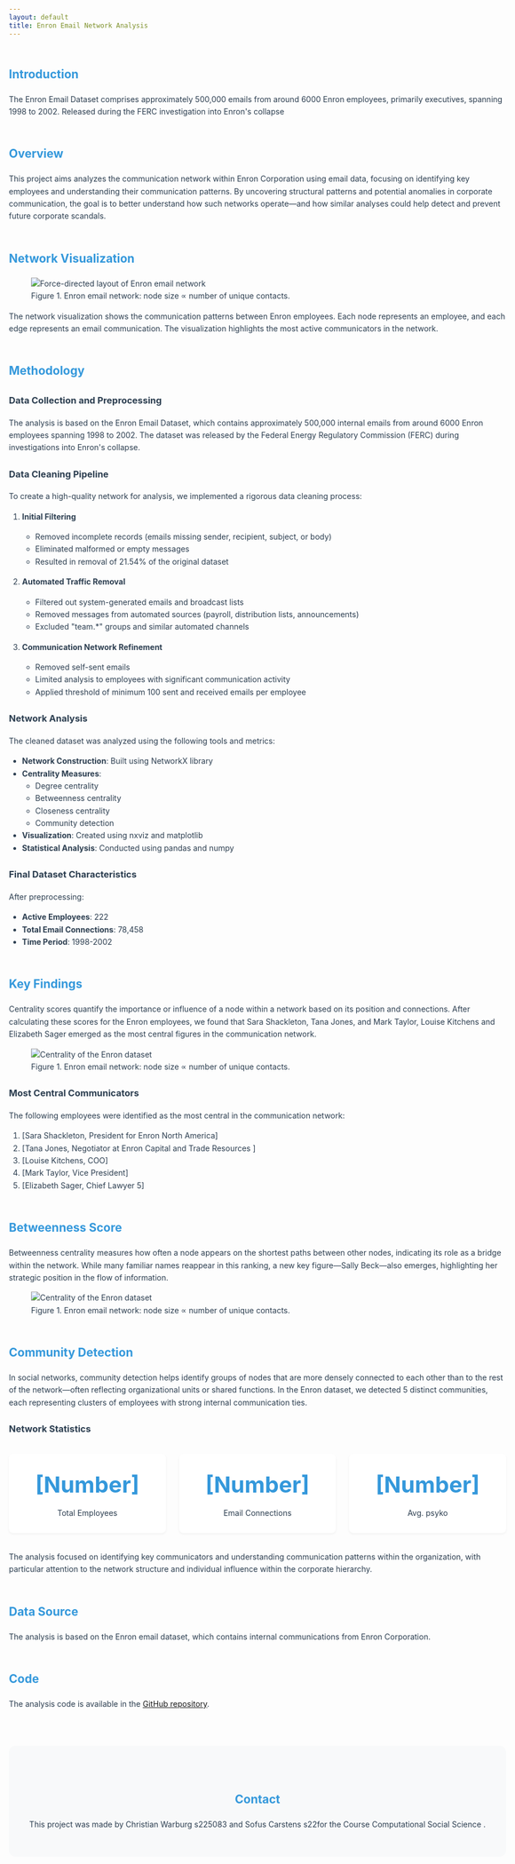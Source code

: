 ```yaml
---
layout: default
title: Enron Email Network Analysis
---
```


<style>
:root {
  --primary-color: #2c3e50;
  --secondary-color: #3498db;
  --accent-color: #e74c3c;
  --text-color: #2c3e50;
  --light-bg: #f8f9fa;
}

body {
  font-family: 'Inter', -apple-system, BlinkMacSystemFont, 'Segoe UI', Roboto, sans-serif;
  line-height: 1.6;
  color: var(--text-color);
  max-width: 1200px;
  margin: 0 auto;
  padding: 2rem;
}
.network-visualization img {
  max-width: 100%;
  height: auto;
  display: block;
  margin: 0 auto;
}
header {
  text-align: center;
  margin-bottom: 4rem;
  padding: 2rem 0;
  border-bottom: 2px solid var(--light-bg);
}

h1 {
  font-size: 3rem;
  color: var(--primary-color);
  margin-bottom: 1rem;
  font-weight: 800;
}

h2 {
  color: var(--secondary-color);
  margin-top: 3rem;
  font-weight: 700;
}

.network-visualization {
  width: 100%;
  max-width: 800px;
  margin: 2rem auto;
  border-radius: 12px;
  box-shadow: 0 4px 6px rgba(0, 0, 0, 0.1);
  transition: transform 0.3s ease;
}

.network-visualization:hover {
  transform: scale(1.02);
}

.key-findings {
  background: var(--light-bg);
  padding: 2rem;
  border-radius: 12px;
  margin: 2rem 0;
}

.stats-grid {
  display: grid;
  grid-template-columns: repeat(auto-fit, minmax(250px, 1fr));
  gap: 1.5rem;
  margin: 2rem 0;
}

.stat-card {
  background: white;
  padding: 1.5rem;
  border-radius: 8px;
  box-shadow: 0 2px 4px rgba(0, 0, 0, 0.05);
  text-align: center;
  transition: transform 0.3s ease;
}

.stat-card:hover {
  transform: translateY(-5px);
}

.stat-number {
  font-size: 2.5rem;
  font-weight: 700;
  color: var(--secondary-color);
  margin-bottom: 0.5rem;
}

.methodology {
  display: flex;
  flex-wrap: wrap;
  gap: 1rem;
  margin: 1rem 0;
}

.methodology-item {
  background: var(--secondary-color);
  color: white;
  padding: 0.5rem 1rem;
  border-radius: 20px;
  font-size: 0.9rem;
}

.contact-section {
  text-align: center;
  margin-top: 4rem;
  padding: 2rem;
  background: var(--light-bg);
  border-radius: 12px;
}

@media (max-width: 768px) {
  body {
    padding: 1rem;
  }
  
  h1 {
    font-size: 2rem;
  }
  
  .stats-grid {
    grid-template-columns: 1fr;
  }
}
</style>

## Introduction

The Enron Email Dataset comprises approximately 500,000 emails from around 6000 Enron employees, primarily executives, spanning 1998 to 2002. Released during the FERC investigation into Enron's collapse



## Overview

This project aims analyzes the communication network within Enron Corporation using email data, focusing on identifying key employees and understanding their communication patterns. By uncovering structural patterns and potential anomalies in corporate communication, the goal is to better understand how such networks operate—and how similar analyses could help detect and prevent future corporate scandals.




## Network Visualization
<figure>
  <img src="images/networkgraph.png" alt="Force-directed layout of Enron email network" />
  <figcaption>Figure 1. Enron email network: node size ∝ number of unique contacts.</figcaption>
</figure>

The network visualization shows the communication patterns between Enron employees. Each node represents an employee, and each edge represents an email communication. The visualization highlights the most active communicators in the network.



## Methodology

### Data Collection and Preprocessing
The analysis is based on the Enron Email Dataset, which contains approximately 500,000 internal emails from around 6000 Enron employees spanning 1998 to 2002. The dataset was released by the Federal Energy Regulatory Commission (FERC) during investigations into Enron's collapse.

### Data Cleaning Pipeline
To create a high-quality network for analysis, we implemented a rigorous data cleaning process:

1. **Initial Filtering**
   - Removed incomplete records (emails missing sender, recipient, subject, or body)
   - Eliminated malformed or empty messages
   - Resulted in removal of 21.54% of the original dataset

2. **Automated Traffic Removal**
   - Filtered out system-generated emails and broadcast lists
   - Removed messages from automated sources (payroll, distribution lists, announcements)
   - Excluded "team.*" groups and similar automated channels

3. **Communication Network Refinement**
   - Removed self-sent emails
   - Limited analysis to employees with significant communication activity
   - Applied threshold of minimum 100 sent and received emails per employee

### Network Analysis
The cleaned dataset was analyzed using the following tools and metrics:

- **Network Construction**: Built using NetworkX library
- **Centrality Measures**: 
  - Degree centrality
  - Betweenness centrality
  - Closeness centrality
  - Community detection
- **Visualization**: Created using nxviz and matplotlib
- **Statistical Analysis**: Conducted using pandas and numpy

### Final Dataset Characteristics
After preprocessing:
- **Active Employees**: 222
- **Total Email Connections**: 78,458
- **Time Period**: 1998-2002


## Key Findings
Centrality scores quantify the importance or influence of a node within a network based on its position and connections. After calculating these scores for the Enron employees, we found that Sara Shackleton, Tana Jones, and Mark Taylor, Louise Kitchens and Elizabeth Sager emerged as the most central figures in the communication network.
<figure>
  <img src="images/centrality.png" alt="Centrality of the Enron dataset" />
  <figcaption>Figure 1. Enron email network: node size ∝ number of unique contacts.</figcaption>
</figure>


### Most Central Communicators
The following employees were identified as the most central in the communication network:

1. [Sara Shackleton, President for Enron North America]
2. [Tana Jones, Negotiator at Enron Capital and Trade Resources ]
3. [Louise Kitchens, COO]
4. [Mark Taylor, Vice President]
5. [Elizabeth Sager, Chief Lawyer 5]


## Betweenness Score

Betweenness centrality measures how often a node appears on the shortest paths between other nodes, indicating its role as a bridge within the network. While many familiar names reappear in this ranking, a new key figure—Sally Beck—also emerges, highlighting her strategic position in the flow of information.
<figure>
  <img src="images/betweenness.png" alt="Centrality of the Enron dataset" />
  <figcaption>Figure 1. Enron email network: node size ∝ number of unique contacts.</figcaption>
</figure>

## Community Detection

In social networks, community detection helps identify groups of nodes that are more densely connected to each other than to the rest of the network—often reflecting organizational units or shared functions. In the Enron dataset, we detected 5 distinct communities, each representing clusters of employees with strong internal communication ties.




### Network Statistics
<div class="stats-grid">
  <div class="stat-card">
    <div class="stat-number">[Number]</div>
    <div>Total Employees</div>
  </div>
  <div class="stat-card">
    <div class="stat-number">[Number]</div>
    <div>Email Connections</div>
  </div>
  <div class="stat-card">
    <div class="stat-number">[Number]</div>
    <div>Avg. psyko</div>
  </div>
</div>
The analysis focused on identifying key communicators and understanding communication patterns within the organization, with particular attention to the network structure and individual influence within the corporate hierarchy.

## Data Source
The analysis is based on the Enron email dataset, which contains internal communications from Enron Corporation.

## Code
The analysis code is available in the [GitHub repository](https://github.com/yourusername/enron-network-analysis).

<div class="contact-section">
  <h2> Contact</h2>
  <p>This project was made by Christian Warburg s225083 and Sofus Carstens s22for the Course Computational Social Science  .</p>
</div>